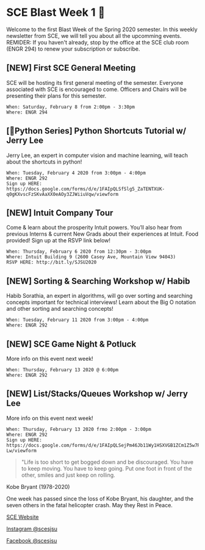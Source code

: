 # SCE Blast Week 1 🎉
Welcome to the first Blast Week of the Spring 2020 semester. 
In this weekly newsletter from SCE, we will tell you about all the upcomming events.
REMIDER: If you haven't already, stop by the office at the SCE club room (ENGR 294) to renew your subscription or subscribe.  

## [NEW] First SCE General Meeting
SCE will be hosting its first general meeting of the semester. Everyone associated with SCE is encouraged to come. Officers and Chairs will be presenting their plans for this semester. 
```
When: Saturday, February 8 from 2:00pm - 3:30pm
Where: ENGR 294
``` 

## [🐍Python Series] Python Shortcuts Tutorial w/ Jerry Lee

Jerry Lee, an expert in computer vision and machine learning, will teach about the shortcuts in python!
```
When: Tuesday, February 4 2020 from 3:00pm - 4:00pm
Where: ENGR 292
Sign up HERE: https://docs.google.com/forms/d/e/1FAIpQLSfSlg5_ZaTENTXUK-q0gKXvscFzSKvAaXX0eAOy3ZJWiiuVqw/viewform 
```
## [NEW] Intuit Company Tour

Come & learn about the prosperity Intuit powers. You’ll also hear from
previous Interns & current New Grads about their experiences at Intuit.
Food provided! Sign up at the RSVP link below!
```
When: Thursday, February 6 2020 from 12:30pm - 3:00pm
Where: Intuit Building 9 (2600 Casey Ave, Mountain View 94043)
RSVP HERE: http://bit.ly/SJSU2020 
```

## [NEW] Sorting & Searching Workshop w/ Habib

Habib Sorathia, an expert in algorithms, will go over sorting and searching concepts important for technical interviews! Learn about the Big O notation and other sorting and searching concepts!
```
When: Tuesday, February 11 2020 from 3:00pm - 4:00pm
Where: ENGR 292
```
## [NEW] SCE Game Night & Potluck
More info on this event next week!
```
When: Thursday, February 13 2020 @ 6:00pm
Where: ENGR 292
```
## [NEW] List/Stacks/Queues Workshop w/ Jerry Lee

More info on this event next week!
```
When: Thursday, February 13 2020 frmo 2:00pm - 3:00pm
Where: ENGR 292
Sign up HERE: https://docs.google.com/forms/d/e/1FAIpQLSejPm46Jb11Wy1HSXVGB1ZCm1Z5w7RVtFt8uMb2XgFKG5x-Lw/viewform
```
>"Life is too short to get bogged down and be discouraged. You have to keep moving. You have to keep going. Put one foot in front of the other, smiles and just keep on rolling.

Kobe Bryant (1978-2020) 

One week has passed since the loss of Kobe Bryant, his daughter, and the seven others in the fatal helicopter crash. May they Rest in Peace. 

[SCE Website](http://sce.engr.sjsu.edu/?fbclid=IwAR25WOB_jpB62Dxf8vJSzKmI_KaT4iLBfCuT7eCrwRCetb4orQtB_ek7RY0 "Title")

[Instagram @scesjsu](http://instagram.com/sjsusce)

[Facebook @scesjsu](https://www.facebook.com/sjsusce/)